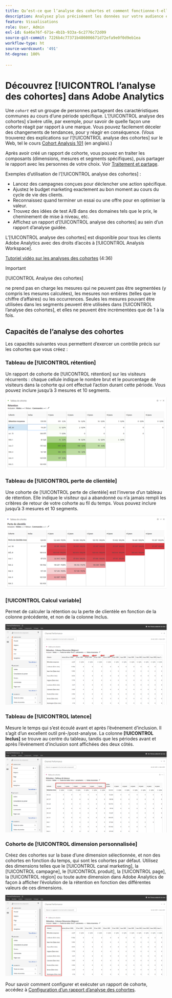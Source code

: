 ```yaml
---
title: Quʼest-ce que lʼanalyse des cohortes et comment fonctionne-t-elle ?
description: Analysez plus précisément les données sur votre audience et triez-les en groupes apparentés grâce à lʼanalyse des cohortes. En savoir plus sur l’analyse des cohortes dans Analysis Workspace.
feature: Visualisations
role: User, Admin
exl-id: 6a46e76f-671e-4b1b-933a-6c2776c72d09
source-git-commit: 7226b4c77371b486006671d72efa9e0f0d9eb1ea
workflow-type: ht
source-wordcount: '491'
ht-degree: 100%

---
```


# Découvrez [!UICONTROL lʼanalyse des cohortes] dans Adobe Analytics

Une *`cohort`* est un groupe de personnes partageant des caractéristiques communes au cours d’une période spécifique. L’[!UICONTROL analyse des cohortes] s’avère utile, par exemple, pour savoir de quelle façon une cohorte réagit par rapport à une marque. Vous pouvez facilement déceler des changements de tendances, pour y réagir en conséquence. (Vous trouverez des explications sur l’[!UICONTROL analyse des cohortes] sur le Web, tel le cours [Cohort Analysis 101](https://en.wikipedia.org/wiki/Cohort_analysis) (en anglais).)

Après avoir créé un rapport de cohorte, vous pouvez en traiter les composants (dimensions, mesures et segments spécifiques), puis partager le rapport avec les personnes de votre choix. Voir   [Traitement et partage](/help/analyze/analysis-workspace/curate-share/curate.md).

Exemples d’utilisation de l’[!UICONTROL analyse des cohortes] :

* Lancez des campagnes conçues pour déclencher une action spécifique.
* Ajustez le budget marketing exactement au bon moment au cours du cycle de vie des clients.
* Reconnaissez quand terminer un essai ou une offre pour en optimiser la valeur.
* Trouvez des idées de test A/B dans des domaines tels que le prix, le cheminement de mise à niveau, etc.
* Affichez un rapport d’[!UICONTROL analyse des cohortes] au sein d’un rapport d’analyse guidée.

L’[!UICONTROL analyse des cohortes] est disponible pour tous les clients Adobe Analytics avec des droits d’accès à [!UICONTROL Analysis Workspace].

[Tutoriel vidéo sur les analyses des cohortes](https://experienceleague.adobe.com/docs/analytics-learn/tutorials/analysis-workspace/cohort-analysis/cohort-analysis-workspace.html?lang=fr) (4:36)

>[!IMPORTANT]
>
>[!UICONTROL Analyse des cohortes]
>
>ne prend pas en charge les mesures qui ne peuvent pas être segmentées (y compris les mesures calculées), les mesures non entières (telles que le chiffre d’affaires) ou les occurrences. Seules les mesures pouvant être utilisées dans les segments peuvent être utilisées dans
>[!UICONTROL l’analyse des cohortes], et elles ne peuvent être incrémentées que de 1 à la fois.

## Capacités de l’analyse des cohortes

Les capacités suivantes vous permettent d’exercer un contrôle précis sur les cohortes que vous créez :

### Tableau de [!UICONTROL rétention]

Un rapport de cohorte de [!UICONTROL rétention] sur les visiteurs récurrents : chaque cellule indique le nombre brut et le pourcentage de visiteurs dans la cohorte qui ont effectué l’action durant cette période. Vous pouvez inclure jusqu’à 3 mesures et 10 segments.

![](assets/retention-report.png)

### Tableau de [!UICONTROL perte de clientèle]

Une cohorte de [!UICONTROL perte de clientèle] est l’inverse d’un tableau de rétention. Elle indique le visiteur qui a abandonné ou n’a jamais rempli les critères de retour de votre cohorte au fil du temps. Vous pouvez inclure jusqu’à 3 mesures et 10 segments.

![](assets/churn-report.png)

### [!UICONTROL Calcul variable]

Permet de calculer la rétention ou la perte de clientèle en fonction de la colonne précédente, et non de la colonne Inclus.

![](assets/cohort-rolling-calculation.png)

### Tableau de [!UICONTROL latence]

Mesure le temps qui s’est écoulé avant et après l’événement d’inclusion. Il s’agit d’un excellent outil pré-/post-analyse. La colonne **[!UICONTROL Inclus]** se trouve au centre du tableau, tandis que les périodes avant et après l’événement d’inclusion sont affichées des deux côtés.

![](assets/cohort-latency.png)

### Cohorte de [!UICONTROL dimension personnalisée]

Créez des cohortes sur la base d’une dimension sélectionnée, et non des cohortes en fonction du temps, qui sont les cohortes par défaut. Utilisez des dimensions telles que le [!UICONTROL canal marketing], la [!UICONTROL campagne], le [!UICONTROL produit], la [!UICONTROL page], la [!UICONTROL région] ou toute autre dimension dans Adobe Analytics de façon à afficher l’évolution de la rétention en fonction des différentes valeurs de ces dimensions.

![](assets/cohort-customizable-cohort-row.png)

Pour savoir comment configurer et exécuter un rapport de cohorte, accédez à   [Configuration d’un rapport d’analyse des cohortes](/help/analyze/analysis-workspace/visualizations/cohort-table/t-cohort.md).
